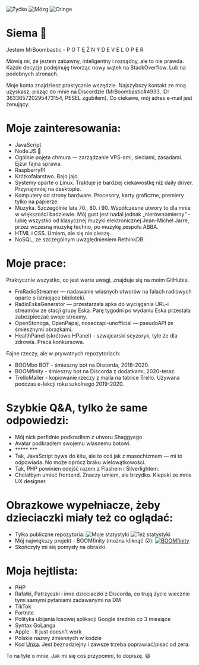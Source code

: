 ![Żyćko](https://img.shields.io/badge/Życie-owszem-mint.svg) ![Mózg](https://img.shields.io/badge/Mózg-100%25-mint.svg) ![Cringe](https://img.shields.io/badge/Cringe-trochę-orange.svg)
# Siema 👋
Jestem MrBoombastic - P O T Ę Ż N Y D E V E L O P E R 

Mówią mi, że jestem zabawny, inteligentny i rozsądny, ale to nie prawda. Każde decyzje podejmuję tworząc nowy wątek na StackOverflow. Lub na podobnych stronach.

Moje konta znajdziesz praktycznie wszędzie. Najszybszy kontakt ze mną uzyskasz, pisząc do mnie na Discordzie (MrBoombastic#4933, ID: 363365720295473154, PESEL zgubiłem). Co ciekawe, mój adres e-mail jest żenujący.
# Moje zainteresowania:
- JavaScript
- Node.JS 💖
- Ogólnie pojęta chmura — zarządzanie VPS-ami, sieciami, zasadami. Ejżur fajna sprawa.
- RaspberryPI
- Krótkofalarstwo. Bajo jajo.
- Systemy oparte o Linux. Traktuje je bardziej ciekawostkę niż daily driver. Przynajmniej na desktopie.
- Komputery od strony hardware. Procesory, karty graficzne, premiery tylko na papierze.
- Muzyka. Szczególnie lata 70., 80. i 90. Współczesne utwory to dla mnie w większości badziewie. Mój gust jest nadal jednak „nierównomierny” - lubię wszystko od klasycznej muzyki elektronicznej Jean-Michel Jarre, przez wczesną muzykę techno, po muzykę zespołu ABBA.
- HTML i CSS. Umiem, ale się nie cieszę.
- NoSQL, ze szczególnym uwzględnieniem RethinkDB.

# Moje prace:
Praktycznie wszystko, co jest warte uwagi, znajduje się na moim GitHubie.
- FmRadioStreamer — nadawanie własnych utworów na falach radiowych oparte o istniejące biblioteki.
- RadioEskaGenerator — przestarzała apka do wyciągania URL-i streamów ze stacji grupy Eska. Parę tygodni po wydaniu Eska przestała zabezpieczać swoje streamy.
- OpenStonoga, OpenPapaj, nosaczapi-unofficial — pseudoAPI ze śmiesznymi obrazkami.
- HealthPanel (skrótowo HPanel) - szwajcarski scyzoryk, tyle że dla zdrowia. Praca konkursowa.

Fajne rzeczy, ale w prywatnych repozytoriach:
- BOOMbo BOT - śmieszny bot na Discorda, 2018-2020.
- BOOMfinity - śmieszny bot na Discorda z dodatkami, 2020-teraz.
- TrelloMailer - kopiowanie rzeczy z maila na tablice Trello. Używana podczas e-lekcji roku szkolnego 2019-2020.

# Szybkie Q&A, tylko że same odpowiedzi:
- Mój nick perfidnie podkradłem z utworu Shaggyego.
- Avatar podkradłem swojemu własnemu botowi.
- \***** ***
- Tak, JavaScript bywa do kitu, ale to coś jak z masochizmem — mi to odpowiada. No może oprócz braku wielowątkowości.
- Tak, PHP powinien odejść razem z Flashem i Silverlightem.
- Chciałbym umieć frontend. Znaczy umiem, ale brzydko. Kiepski ze mnie UX designer.

# Obrazkowe wypełniacze, żeby dzieciaczki miały też co oglądać:
- Tylko publiczne repozytoria:
    ![Moje statystyki](https://github-readme-stats.vercel.app/api?username=MrBoombastic&theme=blue-green)
    ![Też statystyki](https://github-readme-stats.vercel.app/api/top-langs/?username=MrBoombastic&theme=blue-green)
- Mój największy projekt - BOOMfinity (można kliknąć 😮):
    [![BOOMfinity](https://cdn.discordapp.com/attachments/735878886570852575/794936298744840223/logo.png)](https://boomfinity.xyz)
- Skończyły mi się pomysły na obrazki.

# Moja hejtlista:
- PHP
- Rafałki, Patrzyczki i inne dzieciaczki z Discorda, co trują życie wiecznie tymi samymi pytaniami zadawanymi na DM
- TikTok
- Fortnite
- Polityka ubijania losowej aplikacji Google średnio co 3 miesiące
- Syntax GoLanga
- Apple - It just doesn't work
- Polskie nazwy zmiennych w kodzie
- Kod [Unxa](https://github.com/unxcepted). Jest beznadziejny i zawsze trzeba poprawiać/pisać od zera.

To na tyle o mnie. Jak mi się coś przypomni, to dopiszę. 😄
